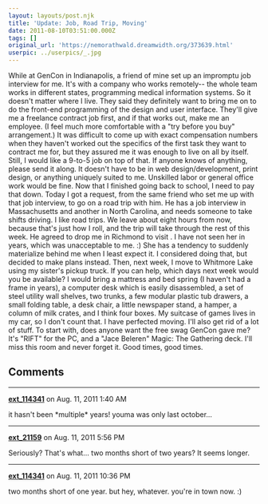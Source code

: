 ```yaml
---
layout: layouts/post.njk
title: 'Update: Job, Road Trip, Moving'
date: 2011-08-10T03:51:00.000Z
tags: []
original_url: 'https://nemorathwald.dreamwidth.org/373639.html'
userpic: ../userpics/_.jpg
---
```

While at GenCon in Indianapolis, a friend of mine set up an impromptu job interview for me. It's with a company who works remotely-- the whole team works in different states, programming medical information systems. So it doesn't matter where I live. They said they definitely want to bring me on to do the front-end programming of the design and user interface. They'll give me a freelance contract job first, and if that works out, make me an employee. (I feel much more comfortable with a "try before you buy" arrangement.) It was difficult to come up with exact compensation numbers when they haven't worked out the specifics of the first task they want to contract me for, but they assured me it was enough to live on all by itself. Still, I would like a 9-to-5 job on top of that. If anyone knows of anything, please send it along. It doesn't have to be in web design/development, print design, or anything uniquely suited to me. Unskilled labor or general office work would be fine. Now that I finished going back to school, I need to pay that down. Today I got a request, from the same friend who set me up with that job interview, to go on a road trip with him. He has a job interview in Massachusetts and another in North Carolina, and needs someone to take shifts driving. I like road trips. We leave about eight hours from now, because that's just how I roll, and the trip will take through the rest of this week. He agreed to drop me in Richmond to visit . I have not seen her in years, which was unacceptable to me. :) She has a tendency to suddenly materialize behind me when I least expect it. I considered doing that, but decided to make plans instead. Then, next week, I move to Whitmore Lake using my sister's pickup truck. If you can help, which days next week would you be available? I would bring a mattress and bed spring (I haven't had a frame in years), a computer desk which is easily disassembled, a set of steel utility wall shelves, two trunks, a few modular plastic tub drawers, a small folding table, a desk chair, a little newspaper stand, a hamper, a column of milk crates, and I think four boxes. My suitcase of games lives in my car, so I don't count that. I have perfected moving. I'll also get rid of a lot of stuff. To start with, does anyone want the free swag GenCon gave me? It's "RIFT" for the PC, and a "Jace Beleren" Magic: The Gathering deck. I'll miss this room and never forget it. Good times, good times.

## Comments

---

**[ext_114341](https://www.dreamwidth.org/users/ext_114341)** on Aug. 11, 2011 1:40 AM

it hasn't been \*multiple\* years! youma was only last october...

---

**[ext_21159](https://www.dreamwidth.org/users/ext_21159)** on Aug. 11, 2011 5:56 PM

Seriously? That's what... two months short of two years? It seems longer.

---

**[ext_114341](https://www.dreamwidth.org/users/ext_114341)** on Aug. 11, 2011 10:36 PM

two months short of one year. but hey, whatever. you're in town now. :)
